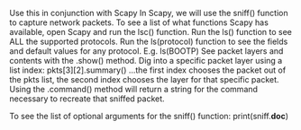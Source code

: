 Use this in conjunction with Scapy
In Scapy, we will use the sniff() function to capture network packets.
To see a list of what functions Scapy has available, open Scapy and run the lsc() function.
Run the ls() function to see ALL the supported protocols.
Run the ls(protocol) function to see the fields and default values for any protocol. E.g. ls(BOOTP)
See packet layers and contents with the .show() method.
Dig into a specific packet layer using a list index: pkts[3][2].summary()
...the first index chooses the packet out of the pkts list, the second index chooses the layer for that specific packet.
Using the .command() method will return a string for the command necessary to recreate that sniffed packet.

To see the list of optional arguments for the sniff() function:
print(sniff.__doc__)
